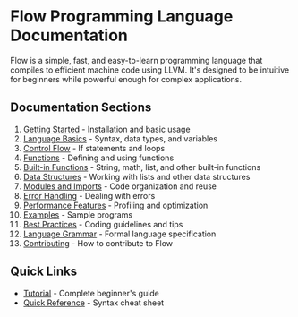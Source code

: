 # Flow Programming Language Documentation

Flow is a simple, fast, and easy-to-learn programming language that compiles to efficient machine code using LLVM. It's designed to be intuitive for beginners while powerful enough for complex applications.

## Documentation Sections

1. [Getting Started](getting-started.md) - Installation and basic usage
2. [Language Basics](language-basics.md) - Syntax, data types, and variables
3. [Control Flow](control-flow.md) - If statements and loops
4. [Functions](functions.md) - Defining and using functions
5. [Built-in Functions](built-in-functions.md) - String, math, list, and other built-in functions
6. [Data Structures](data-structures.md) - Working with lists and other data structures
7. [Modules and Imports](modules.md) - Code organization and reuse
8. [Error Handling](error-handling.md) - Dealing with errors
9. [Performance Features](performance.md) - Profiling and optimization
10. [Examples](examples.md) - Sample programs
11. [Best Practices](best-practices.md) - Coding guidelines and tips
12. [Language Grammar](grammar.md) - Formal language specification
13. [Contributing](contributing.md) - How to contribute to Flow

## Quick Links

- [Tutorial](tutorial.md) - Complete beginner's guide
- [Quick Reference](quick-reference.md) - Syntax cheat sheet